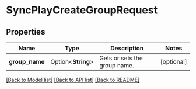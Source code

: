 # SyncPlayCreateGroupRequest

## Properties

Name | Type | Description | Notes
------------ | ------------- | ------------- | -------------
**group_name** | Option<**String**> | Gets or sets the group name. | [optional]

[[Back to Model list]](../README.md#documentation-for-models) [[Back to API list]](../README.md#documentation-for-api-endpoints) [[Back to README]](../README.md)


